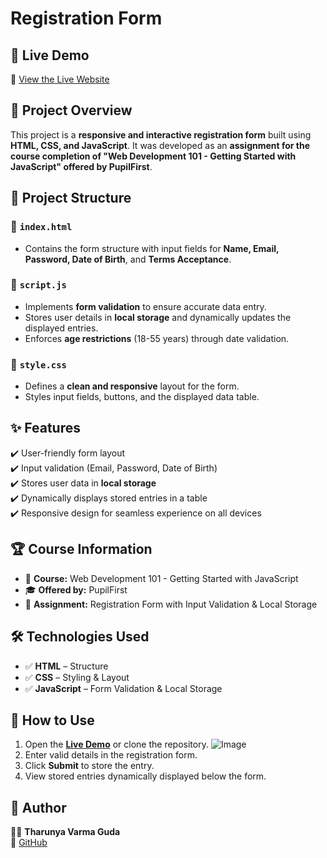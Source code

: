 # Registration Form

## 🚀 Live Demo
🔗 [View the Live Website](https://guda-tharunya-varma.github.io/Registrarion_Form/)

## 📌 Project Overview
This project is a **responsive and interactive registration form** built using **HTML, CSS, and JavaScript**. It was developed as an **assignment for the course completion of "Web Development 101 - Getting Started with JavaScript" offered by PupilFirst**.

## 📂 Project Structure

### 📝 `index.html`
- Contains the form structure with input fields for **Name, Email, Password, Date of Birth**, and **Terms Acceptance**.

### 🎯 `script.js`
- Implements **form validation** to ensure accurate data entry.
- Stores user details in **local storage** and dynamically updates the displayed entries.
- Enforces **age restrictions** (18-55 years) through date validation.

### 🎨 `style.css`
- Defines a **clean and responsive** layout for the form.
- Styles input fields, buttons, and the displayed data table.

## ✨ Features
✔️ User-friendly form layout  
✔️ Input validation (Email, Password, Date of Birth)  
✔️ Stores user data in **local storage**  
✔️ Dynamically displays stored entries in a table  
✔️ Responsive design for seamless experience on all devices  

## 🏆 Course Information
- 📖 **Course:** Web Development 101 - Getting Started with JavaScript  
- 🎓 **Offered by:** PupilFirst  
- 📌 **Assignment:** Registration Form with Input Validation & Local Storage  

## 🛠️ Technologies Used
- ✅ **HTML** – Structure  
- ✅ **CSS** – Styling & Layout  
- ✅ **JavaScript** – Form Validation & Local Storage  

## 🎯 How to Use
1. Open the **[Live Demo](https://guda-tharunya-varma.github.io/Registrarion_Form/)** or clone the repository.
![Image](https://github.com/user-attachments/assets/baeb9e32-3f59-45e2-a169-21b1c56921da)
2. Enter valid details in the registration form.
3. Click **Submit** to store the entry.
4. View stored entries dynamically displayed below the form.

## 👤 Author
👩‍💻 **Tharunya Varma Guda**  
🔗 [GitHub](https://github.com/Guda-Tharunya-Varma)  


